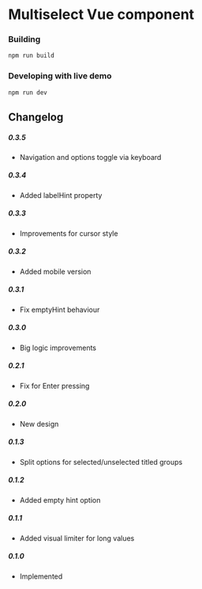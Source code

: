 # Multiselect Vue component

### Building

```bash
npm run build
```

### Developing with live demo

```bash
npm run dev
```

## Changelog

##### 0.3.5
- Navigation and options toggle via keyboard

##### 0.3.4
- Added labelHint property

##### 0.3.3
- Improvements for cursor style

##### 0.3.2
- Added mobile version

##### 0.3.1
- Fix emptyHint behaviour

##### 0.3.0
- Big logic improvements

##### 0.2.1
- Fix for Enter pressing

##### 0.2.0
- New design

##### 0.1.3
- Split options for selected/unselected titled groups

##### 0.1.2
- Added empty hint option

##### 0.1.1
- Added visual limiter for long values

##### 0.1.0
- Implemented
